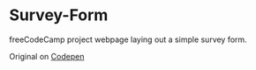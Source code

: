# Survey-Form
freeCodeCamp project webpage laying out a simple survey form.

Original on [Codepen](https://codepen.io/vawilliams/pen/MWYVNLq)
